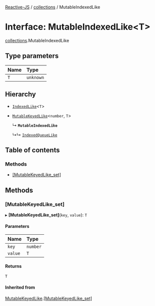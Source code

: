 [Reactive-JS](../README.md) / [collections](../modules/collections.md) / MutableIndexedLike

# Interface: MutableIndexedLike<T\>

[collections](../modules/collections.md).MutableIndexedLike

## Type parameters

| Name | Type |
| :------ | :------ |
| `T` | `unknown` |

## Hierarchy

- [`IndexedLike`](collections.IndexedLike.md)<`T`\>

- [`MutableKeyedLike`](collections.MutableKeyedLike.md)<`number`, `T`\>

  ↳ **`MutableIndexedLike`**

  ↳↳ [`IndexedQueueLike`](utils.IndexedQueueLike.md)

## Table of contents

### Methods

- [[MutableKeyedLike\_set]](collections.MutableIndexedLike.md#[mutablekeyedlike_set])

## Methods

### [MutableKeyedLike\_set]

▸ **[MutableKeyedLike_set]**(`key`, `value`): `T`

#### Parameters

| Name | Type |
| :------ | :------ |
| `key` | `number` |
| `value` | `T` |

#### Returns

`T`

#### Inherited from

[MutableKeyedLike](collections.MutableKeyedLike.md).[[MutableKeyedLike_set]](collections.MutableKeyedLike.md#[mutablekeyedlike_set])
